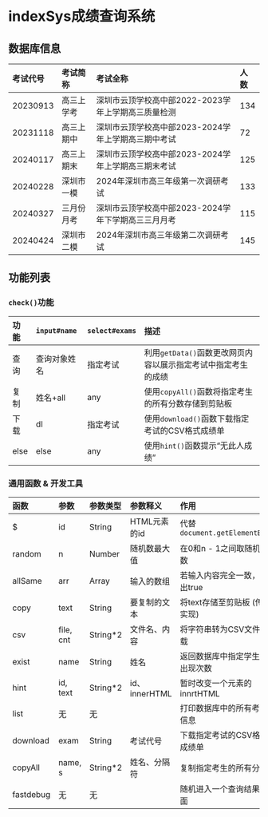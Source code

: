 # indexSys成绩查询系统

## 数据库信息

| 考试代号 | 考试简称   | 考试全称                                            | 人数 |
| :------- | :--------- | :-------------------------------------------------- | :--- |
| 20230913 | 高三上学考 | 深圳市云顶学校高中部2022-2023学年上学期高三质量检测 | 134  |
| 20231118 | 高三上期中 | 深圳市云顶学校高中部2023-2024学年上学期高三期中考试 | 72   |
| 20240117 | 高三上期末 | 深圳市云顶学校高中部2023-2024学年上学期高三期末考试 | 125  |
| 20240228 | 深圳市一模 | 2024年深圳市高三年级第一次调研考试                  | 133  |
| 20240327 | 三月份月考 | 深圳市云顶学校高中部2023-2024学年下学期高三三月月考 | 115  |
| 20240424 | 深圳市二模 | 2024年深圳市高三年级第二次调研考试                  | 145  |

## 功能列表

### `check()`功能

| 功能 | `input#name` | `select#exams` | 描述                                                          |
| :--- | :----------- | :------------- | :------------------------------------------------------------ |
| 查询 | 查询对象姓名 | 指定考试       | 利用`getData()`函数更改网页内容以展示指定考试中指定考生的成绩 |
| 复制 | 姓名+all     | any            | 使用`copyAll()`函数将指定考生的所有分数存储到剪贴板           |
| 下载 | dl           | 指定考试       | 使用`download()`函数下载指定考试的CSV格式成绩单               |
| else | else         | any            | 使用`hint()`函数提示“无此人成绩”                              |

### 通用函数 & 开发工具

| 函数      | 参数      | 参数类型 | 参数释义      | 作用                           | 核心原理         |
| :-------- | :-------- | :------- | :------------ | :----------------------------- | :--------------- |
| $         | id        | String   | HTML元素的id  | 代替`document.getElementById`  | `getElementById` |
| random    | n         | Number   | 随机数最大值  | 在0和n - 1之间取随机整数       | `Math.floor`     |
| allSame   | arr       | Array    | 输入的数组    | 若输入内容完全一致，输出true   | `if()`           |
| copy      | text      | String   | 要复制的文本  | 将text存储至剪贴板 (传统实现)  | `execCommand`    |
| csv       | file, cnt | String*2 | 文件名、内容  | 将字符串转为CSV文件下载        | `Blob()`         |
| exist     | name      | String   | 姓名          | 返回数据库中指定学生的出现次数 | `if()`           |
| hint      | id, text  | String*2 | id、innerHTML | 暂时改变一个元素的innrtHTML    | `setTimeout`     |
| list      | 无        | 无       |               | 打印数据库中的所有考试信息     | `console.log()`  |
| download  | exam      | String   | 考试代号      | 下载指定考试的CSV格式成绩单    | `csv()`          |
| copyAll   | name, s   | String*2 | 姓名、分隔符  | 复制指定考生的所有分数         | `copy()`         |
| fastdebug | 无        | 无       |               | 随机进入一个查询结果界面       | `check()`        |